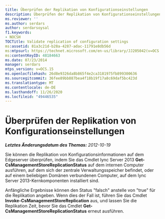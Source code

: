 ```yaml
---
title: Überprüfen der Replikation von Konfigurationseinstellungen
description: Überprüfen der Replikation von Konfigurationseinstellungen
ms.reviewer: ''
ms.author: serdars
author: serdarsoysal
f1.keywords:
- NOCSH
TOCTitle: Validate replication of configuration settings
ms:assetid: 81a3c21d-b28a-4287-adac-11791e8db56d
ms:mtpsurl: https://technet.microsoft.com/en-us/library/JJ205042(v=OCS.15)
ms:contentKeyID: 48184663
ms.date: 07/23/2014
manager: serdars
mtps_version: v=OCS.15
ms.openlocfilehash: 26d8e9326da8b865f4e2ca3181975fb899300636
ms.sourcegitcommit: 36fee89bb887bea4f18b19f17a8c69daf5bc423d
ms.translationtype: MT
ms.contentlocale: de-DE
ms.lasthandoff: 11/26/2020
ms.locfileid: "49446535"
---
```

# <a name="validate-replication-of-configuration-settings"></a>Überprüfen der Replikation von Konfigurationseinstellungen

<div data-xmlns="http://www.w3.org/1999/xhtml">

<div class="topic" data-xmlns="http://www.w3.org/1999/xhtml" data-msxsl="urn:schemas-microsoft-com:xslt" data-cs="https://msdn.microsoft.com/">

<div data-asp="https://msdn2.microsoft.com/asp">



</div>

<div id="mainSection">

<div id="mainBody">

<span> </span>

_**Letztes Änderungsdatum des Themas:** 2012-10-19_

Sie können die Replikation von Konfigurationsinformationen auf dem Edgeserver überprüfen, indem Sie das Cmdlet lync Server 2013 **Get-CsManagementStoreReplicationStatus** auf dem internen Computer ausführen, auf dem sich der zentrale Verwaltungsspeicher befindet, oder auf einem beliebigen Domänen verbundenen Computer, auf dem lync Server 2013-Kernkomponenten installiert sind.

Anfängliche Ergebnisse können den Status "falsch" anstelle von "true" für die Replikation angeben. Wenn dies der Fall ist, führen Sie das Cmdlet **Invoke-CsManagementStoreReplication** aus, und lassen Sie die Replikation Zeit, bevor Sie das Cmdlet **Get-CsManagementStoreReplicationStatus** erneut ausführen.

</div>

<span> </span>

</div>

</div>

</div>

